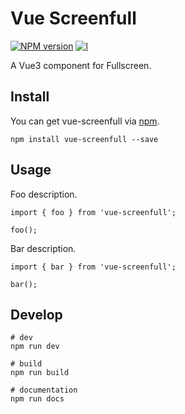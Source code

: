 # Vue Screenfull

[![NPM version][npm-image]][npm-url]
[![l][l-image]][l-url]

[npm-image]: https://img.shields.io/npm/v/vue-screenfull
[npm-url]: https://npmjs.org/package/vue-screenfull
[l-image]: https://img.shields.io/npm/l/vue-screenfull
[l-url]: https://github.com/mazeyqian/vue-screenfull

A Vue3 component for Fullscreen.

## Install

You can get vue-screenfull via [npm](https://www.npmjs.com/package/vue-screenfull).

```
npm install vue-screenfull --save
```

## Usage

Foo description.

```
import { foo } from 'vue-screenfull';

foo();
```

Bar description.

```
import { bar } from 'vue-screenfull';

bar();
```

## Develop

```
# dev
npm run dev

# build
npm run build

# documentation
npm run docs
```

